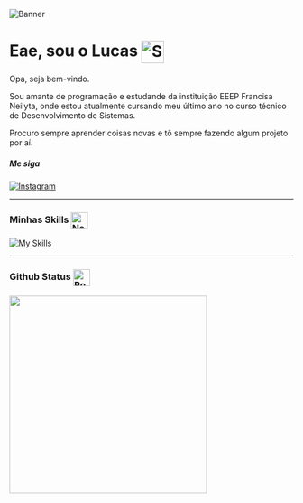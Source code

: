 ![Banner](https://user-images.githubusercontent.com/74038190/225813708-98b745f2-7d22-48cf-9150-083f1b00d6c9.gif)

# Eae, sou o Lucas <img src="https://raw.githubusercontent.com/Tarikul-Islam-Anik/Animated-Fluent-Emojis/master/Emojis/Smilies/Saluting%20Face.png" alt="Saluting Face" width="40" align='center'/>

Opa, seja bem-vindo.

Sou amante de programação e estudande da instituição EEEP Francisa Neilyta, onde estou atualmente cursando meu último ano no curso técnico de Desenvolvimento de Sistemas.

Procuro sempre aprender coisas novas e tô sempre fazendo algum projeto por aí. 

##### Me siga



[![Instagram](https://img.shields.io/badge/Instagram-%23E4405F.svg?style=for-the-badge&logo=Instagram&logoColor=white)](https://www.instagram.com/lucaspgomes_/)

---

### Minhas Skills <img src="https://raw.githubusercontent.com/Tarikul-Islam-Anik/Telegram-Animated-Emojis/main/Smileys/Nerd%20Face.webp" alt="Nerd Face" width="30" align='center'/> 

[![My Skills](https://skillicons.dev/icons?i=html,css,js,react,tailwind,nodejs,ts,express,mysql,postgres&theme=dark)](https://skillicons.dev)
 
--- 
<!-- 
### Principais Projetos <img src="https://raw.githubusercontent.com/Tarikul-Islam-Anik/Telegram-Animated-Emojis/main/Smileys/Alien%20Monster.webp" alt="Alien Monster" width="50" align='center'/> -->
 

### Github Status <img src="https://raw.githubusercontent.com/Tarikul-Islam-Anik/Telegram-Animated-Emojis/main/Smileys/Robot.webp" alt="Robot" width="30" align='center'/>

<img width="350" src="https://github-readme-stats.vercel.app/api/top-langs/?username=Luscakkkj&layout=compact&hide_border=false&title_color=5843f9&text_color=87edb0&bg_color=141414&hide_progress=false"/>

